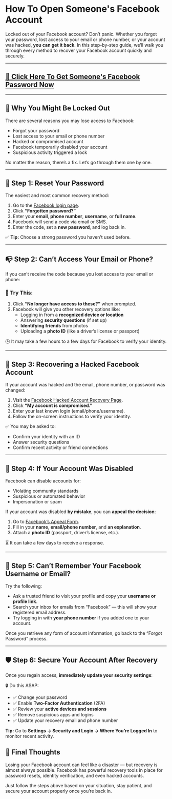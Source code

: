# **How To Open Someone's Facebook Account**


Locked out of your Facebook account? Don’t panic. Whether you forgot your password, lost access to your email or phone number, or your account was hacked, **you can get it back**. In this step-by-step guide, we’ll walk you through every method to recover your Facebook account quickly and securely.


---
## [🔐 Click Here To Get Someone's Facebook Password Now](https://lookerstudio.google.com/s/r9xYxi-8I5o)
---


## 🧭 Why You Might Be Locked Out

There are several reasons you may lose access to Facebook:

- Forgot your password  
- Lost access to your email or phone number  
- Hacked or compromised account  
- Facebook temporarily disabled your account  
- Suspicious activity triggered a lock  

No matter the reason, there’s a fix. Let’s go through them one by one.

---

## 🔑 Step 1: Reset Your Password

The easiest and most common recovery method:

1. Go to the [Facebook login page](https://www.facebook.com).
2. Click **“Forgotten password?”**
3. Enter your **email**, **phone number**, **username**, or **full name**.
4. Facebook will send a code via email or SMS.
5. Enter the code, set a **new password**, and log back in.

✅ **Tip:** Choose a strong password you haven’t used before.

---

## 📭 Step 2: Can’t Access Your Email or Phone?

If you can’t receive the code because you lost access to your email or phone:

### 🔄 Try This:

1. Click **“No longer have access to these?”** when prompted.
2. Facebook will give you other recovery options like:
   - Logging in from a **recognized device or location**
   - Answering **security questions** (if set up)
   - **Identifying friends** from photos
   - Uploading a **photo ID** (like a driver’s license or passport)

🕒 It may take a few hours to a few days for Facebook to verify your identity.

---

## 🚨 Step 3: Recovering a Hacked Facebook Account

If your account was hacked and the email, phone number, or password was changed:

1. Visit the [Facebook Hacked Account Recovery Page](https://www.facebook.com/hacked).
2. Click **“My account is compromised.”**
3. Enter your last known login (email/phone/username).
4. Follow the on-screen instructions to verify your identity.

✅ You may be asked to:
- Confirm your identity with an ID
- Answer security questions
- Confirm recent activity or friend connections

---

## 🛑 Step 4: If Your Account Was Disabled

Facebook can disable accounts for:

- Violating community standards  
- Suspicious or automated behavior  
- Impersonation or spam

If your account was disabled **by mistake**, you can **appeal the decision**:

1. Go to [Facebook’s Appeal Form](https://www.facebook.com/help/contact/260749603972907).
2. Fill in your **name**, **email/phone number**, and **an explanation**.
3. Attach a **photo ID** (passport, driver’s license, etc.).

⏳ It can take a few days to receive a response.

---

## 🧠 Step 5: Can’t Remember Your Facebook Username or Email?

Try the following:

- Ask a trusted friend to visit your profile and copy your **username or profile link**.
- Search your inbox for emails from “Facebook” — this will show your registered email address.
- Try logging in with **your phone number** if you added one to your account.

Once you retrieve any form of account information, go back to the “Forgot Password” process.

---

## 🛡️ Step 6: Secure Your Account After Recovery

Once you regain access, **immediately update your security settings**:

🔒 Do this ASAP:

- ✅ Change your password  
- ✅ Enable **Two-Factor Authentication** (2FA)  
- ✅ Review your **active devices and sessions**  
- ✅ Remove suspicious apps and logins  
- ✅ Update your recovery email and phone number  

**Tip:** Go to **Settings → Security and Login → Where You’re Logged In** to monitor recent activity.

## 📌 Final Thoughts

Losing your Facebook account can feel like a disaster — but recovery is almost always possible. Facebook has powerful recovery tools in place for password resets, identity verification, and even hacked accounts.

Just follow the steps above based on your situation, stay patient, and secure your account properly once you’re back in.

